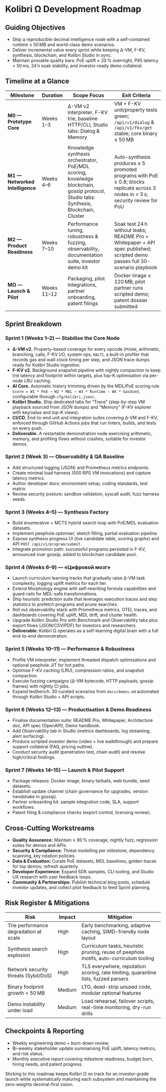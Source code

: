 <!-- Copyright (c) 2024 Кочуров Владислав Евгеньевич -->

# Kolibri Ω Development Roadmap

## Guiding Objectives
- Ship a reproducible decimal intelligence node with a self-contained runtime ≤ 50 MB and world-class demo scenarios.
- Deliver incremental value every sprint while keeping Δ-VM, F-KV, synthesis, blockchain, and Kolibri Studio in sync.
- Maintain provable quality bars: PoE uplift ≥ 20 % overnight, P95 latency < 50 ms, 24 h soak stability, and investor-ready demo collateral.

## Timeline at a Glance
| Milestone | Duration | Scope Focus | Exit Criteria |
|-----------|----------|-------------|---------------|
| **M0 — Prototype Core** | Weeks 1–3 | Δ-VM v2 interpreter, F-KV trie, baseline HTTP/CLI, Studio tabs: Dialog & Memory | VM + F-KV unit/property tests green; `/api/v1/dialog` & `/api/v1/fkv/get` stable; core binary ≤ 50 MB |
| **M1 — Networked Intelligence** | Weeks 4–6 | Knowledge synthesis orchestrator, PoE/MDL scoring, knowledge blockchain, gossip protocol, Studio tabs: Synthesis, Blockchain, Cluster | Auto-synthesis produces ≥ 5 promoted programs with PoE ≥ 0.8; blocks replicate across 3 nodes in < 3 s; security review for PoU |
| **M2 — Product Readiness** | Weeks 7–10 | Performance tuning, robustness & fuzzing, observability, documentation suite, investor demo kit | Soak test 24 h without leaks; README Pro + Whitepaper + API spec published; scripted demo passes full 30-scenario playbook |
| **MΩ — Launch & Pilot** | Weeks 11–12 | Packaging, pilot integrations, partner onboarding, patent filings | Docker image ≤ 120 MB; pilot partner runs scripted demo; patent dossier submitted |

## Sprint Breakdown

### Sprint 1 (Weeks 1–2) — Stabilise the Core Node
- **Δ-VM v2.** Property-based coverage for every opcode (`PUSHd`, arithmetic, branching, calls, F-KV I/O, system ops, `HALT`), a built-in profiler that records gas and wall-clock timing per step, and JSON trace dumps ready for Kolibri Studio ingestion.
- **F-KV v2.** Background snapshot pipeline with nightly compaction to keep trie latency and footprint within targets, plus top-K optimisation via per-node LRU caching.
- **AI Core.** Automatic history trimming driven by the MDL/PoE scoring rule `Score = W1 * PoE – W2 * MDL – W3 * Runtime – W4 * GasUsed`, configurable through `cfg/kolibri.jsonc`.
- **Kolibri Studio.** Ship dedicated tabs for “Trace” (step-by-step VM playback sourced from JSON dumps) and “Memory” (F-KV explorer with key/value and top-K views).
- **CI/CD.** End-to-end unit and integration suites covering Δ-VM and F-KV, enforced through GitHub Actions jobs that run linters, builds, and tests on every push.
- **Deliverable.** A restartable demonstration node exercising arithmetic, memory, and profiling flows without crashes, suitable for investor demos.

### Sprint 2 (Week 3) — Observability & QA Baseline
- Add structured logging (JSON) and Prometheus metrics endpoints.
- Create minimal load harness (500 RPS VM invocations) and capture latency metrics.
- Author developer docs: environment setup, coding standards, test matrix.
- Review security posture: sandbox validation, syscall audit, fuzz harness seeds.

### Sprint 3 (Weeks 4–5) — Synthesis Factory
- Build enumerative + MCTS hybrid search loop with PoE/MDL evaluation datasets.
- Implement peephole optimiser, sketch filling, partial evaluation pipeline.
- Expose synthesis progress UI (live candidate table, scoring graphs) and API `POST /api/v1/program/submit`.
- Integrate promotion path: successful programs persisted in F-KV, announced over gossip, added to blockchain candidate pool.

### Sprint 4 (Weeks 6–9) — «Цифровой мозг»
- Launch curriculum learning tracks that gradually raise Δ-VM task complexity, logging uplift metrics for each tier.
- Extend Morphology engine with self-rewriting formula capabilities and guard-rails for MDL-safe transformations.
- Ship heuristic prediction suite that leverages execution traces and step statistics to prefetch programs and prune searches.
- Roll out observability stack with Prometheus metrics, OTEL traces, and dashboards covering PoE uplift, MDL drift, and cluster health.
- Upgrade Kolibri Studio Pro with Benchmark and Observability tabs plus export flows (JSON/CSV/PDF) for investors and researchers.
- **Deliverable:** Kolibri Ω operates as a self-learning digital brain with a full end-to-end demonstration.

### Sprint 5 (Weeks 10–11) — Performance & Robustness
- Profile VM interpreter; implement threaded dispatch optimisations and optional peephole JIT for hot paths.
- Optimise F-KV caching (LRU), compression ratios, and snapshot compaction.
- Execute fuzzing campaigns (Δ-VM bytecode, HTTP payloads, gossip frames) with nightly CI jobs.
- Expand testbench: 30 curated scenarios from `docs/demos.md` automated through Kolibri Studio + API scripts.

### Sprint 6 (Weeks 12–13) — Productisation & Demo Readiness
- Finalise documentation suite: README Pro, Whitepaper, Architecture doc, API spec (OpenAPI), Demo handbook.
- Add Observability tab in Studio (metrics dashboards, log streaming, alert surfacing).
- Produce scripted investor demo (video + live walkthrough) and prepare support collateral (FAQ, pricing outline).
- Conduct security audit (penetration test, chain audit) and resolve high/critical findings.

### Sprint 7 (Weeks 14–15) — Launch & Pilot Support
- Package releases: Docker image, binary tarballs, web bundle, seed datasets.
- Establish update channel (chain governance for upgrades, version handshake in gossip).
- Partner onboarding kit: sample integration code, SLA, support workflows.
- Patent filing & compliance checks (export control, licensing review).

## Cross-Cutting Workstreams
- **Quality Assurance:** Maintain ≥ 80 % coverage, nightly fuzz, regression suites for demos and APIs.
- **Security & Compliance:** Threat modelling per milestone, dependency scanning, key rotation policies.
- **Data & Evaluation:** Curate PoE datasets, MDL baselines, golden traces for top demos; refresh quarterly.
- **Developer Experience:** Expand SDK samples, CLI tooling, and Studio UX research with user feedback loops.
- **Community & Partnerships:** Publish technical blog posts, schedule investor updates, and collect pilot feedback to feed Sprint planning.

## Risk Register & Mitigations
| Risk | Impact | Mitigation |
|------|--------|------------|
| Trie performance degradation at scale | High | Early benchmarking, adaptive caching, SIMD-friendly node layout |
| Synthesis search explosion | High | Curriculum tasks, heuristic pruning, reuse of peephole motifs, auto-curriculum tooling |
| Network security threats (Sybil/DoS) | High | TLS everywhere, reputation scoring, rate limiting, quarantine lists, fuzzed parsers |
| Binary footprint growth > 50 MB | Medium | LTO, dead-strip unused code, modular optional features |
| Demo instability under load | Medium | Load rehearsal, failover scripts, real-time monitoring, dry-run drills |

## Checkpoints & Reporting
- Weekly engineering demo + burn-down review.
- Bi-weekly stakeholder update summarising PoE uplift, latency metrics, and risk status.
- Monthly executive report covering milestone readiness, budget burn, hiring needs, and patent progress.

Sticking to this roadmap keeps Kolibri Ω on track for an investor-grade launch while systematically maturing each subsystem and maintaining the zero-weights decimal-first vision.
